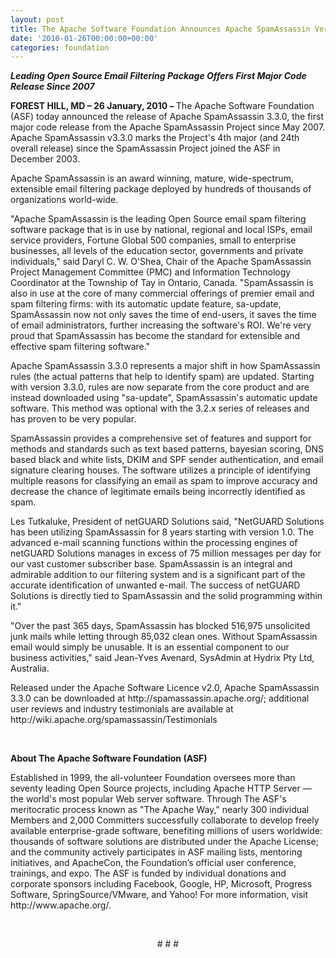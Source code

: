 ```yaml
---
layout: post
title: The Apache Software Foundation Announces Apache SpamAssassin Version 3.3.0
date: '2010-01-26T00:00:00+00:00'
categories: foundation
---
```

<p style="MARGIN-BOTTOM: 0in"><i><b>Leading Open Source Email Filtering Package Offers First Major Code Release Since 2007</b></i></p>
  <p style="MARGIN-BOTTOM: 0in"><b>FOREST HILL, MD – 26 January, 2010 – </b>The Apache Software Foundation (ASF) today announced the release of Apache SpamAssassin 3.3.0, the first major code release from the Apache SpamAssassin Project since May 2007. Apache SpamAssassin v3.3.0 marks the Project's 4th major (and 24th overall release) since the SpamAssassin Project joined the ASF in December 2003.</p>
  <p style="MARGIN-BOTTOM: 0in">Apache SpamAssassin is an award winning, mature, wide-spectrum, extensible email filtering package deployed by hundreds of thousands of organizations world-wide.</p>
  <p style="MARGIN-BOTTOM: 0in">&quot;Apache SpamAssassin is the leading Open Source email spam filtering software package that is in use by national, regional and local ISPs, email service providers, Fortune Global 500 companies, small to enterprise businesses, all levels of the education sector, governments and private individuals,&quot; said Daryl C. W. O'Shea, Chair of the Apache SpamAssassin Project Management Committee (PMC) and Information Technology Coordinator at the Township of Tay in Ontario, Canada. &quot;SpamAssassin is also in use at the core of many commercial offerings of premier email and spam filtering firms: with its automatic update feature, sa-update, SpamAssassin now not only saves the time of end-users, it saves the time of email administrators, further increasing the software's ROI. We're very proud that SpamAssassin has become the standard for extensible and effective spam filtering software.&quot;</p>
  <p style="MARGIN-BOTTOM: 0in">Apache SpamAssassin 3.3.0 represents a major shift in how SpamAssassin rules (the actual patterns that help to identify spam) are updated. Starting with version 3.3.0, rules are now separate from the core product and are instead downloaded using &quot;sa-update&quot;, SpamAssassin's automatic update software. This method was optional with the 3.2.x series of releases and has proven to be very popular.</p>
  <p style="MARGIN-BOTTOM: 0in">SpamAssassin provides a comprehensive set of features and support for methods and standards such as text based patterns, bayesian scoring, DNS based black and white lists, DKIM and SPF sender authentication, and email signature clearing houses. The software utilizes a principle of identifying multiple reasons for classifying an email as spam to improve accuracy and decrease the chance of legitimate emails being incorrectly identified as spam.</p>
  <p style="MARGIN-BOTTOM: 0in">Les Tutkaluke, President of netGUARD Solutions said, &quot;NetGUARD Solutions has been utilizing SpamAssassin for 8 years starting with version 1.0. The advanced e-mail scanning functions within the processing engines of netGUARD Solutions manages in excess of 75 million messages per day for our vast customer subscriber base. SpamAssassin is an integral and admirable addition to our filtering system and is a significant part of the accurate identification of unwanted e-mail. The success of netGUARD Solutions is directly tied to SpamAssassin and the solid programming within it.&quot;</p>
  <p style="MARGIN-BOTTOM: 0in">&quot;Over the past 365 days, SpamAssassin has blocked 516,975 unsolicited junk mails while letting through 85,032 clean ones. Without SpamAssassin email would simply be unusable. It is an essential component to our business activities,&quot; said Jean-Yves Avenard, SysAdmin at Hydrix Pty Ltd, Australia.</p>
  <p style="MARGIN-BOTTOM: 0in">Released under the Apache Software Licence v2.0, Apache SpamAssassin 3.3.0 can be downloaded at http://spamassassin.apache.org/; additional user reviews and industry testimonials are available at http://wiki.apache.org/spamassassin/Testimonials</p>
  <p style="MARGIN-BOTTOM: 0in"><br /></p>
  <p style="MARGIN-BOTTOM: 0in"><b>About The Apache Software Foundation (ASF)</b></p>
  <p style="MARGIN-BOTTOM: 0in">Established in 1999, the all-volunteer Foundation oversees more than seventy leading Open Source projects, including Apache HTTP Server — the world's most popular Web server software. Through The ASF's meritocratic process known as &quot;The Apache Way,&quot; nearly 300 individual Members and 2,000 Committers successfully collaborate to develop freely available enterprise-grade software, benefiting millions of users worldwide: thousands of software solutions are distributed under the Apache License; and the community actively participates in ASF mailing lists, mentoring initiatives, and ApacheCon, the Foundation’s official user conference, trainings, and expo. The ASF is funded by individual donations and corporate sponsors including Facebook, Google, HP, Microsoft, Progress Software, SpringSource/VMware, and Yahoo! For more information, visit http://www.apache.org/.</p>
  <p style="MARGIN-BOTTOM: 0in"><br /></p>
  <p style="MARGIN-BOTTOM: 0in" align="center"># # #</p>
